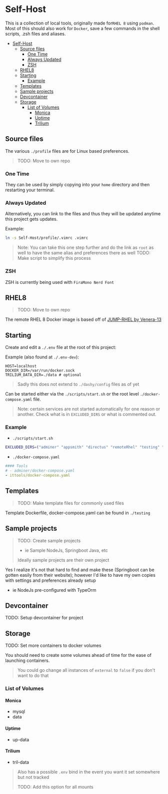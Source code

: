 # Self-Host

This is a collection of local tools, originally made for`RHEL 8` using `podman`. Most of this should also work for `Docker`, save a few commands in the shell scripts, .zsh files and aliases.

- [Self-Host](#self-host)
  - [Source files](#source-files)
    - [One Time](#one-time)
    - [Always Updated](#always-updated)
    - [ZSH](#zsh)
  - [RHEL8](#rhel8)
  - [Starting](#starting)
    - [Example](#example)
  - [Templates](#templates)
  - [Sample projects](#sample-projects)
  - [Devcontainer](#devcontainer)
  - [Storage](#storage)
    - [List of Volumes](#list-of-volumes)
      - [Monica](#monica)
      - [Uptime](#uptime)
      - [Trilium](#trilium)

## Source files

The various `./profile` files are for Linux based preferences.

> TODO: Move to own repo

### One Time

They can be used by simply copying into your `home` directory and then restarting your terminal.

### Always Updated

Alternatively, you can link to the files and thus they will be updated anytime this project gets updates.

Example:

```bash
ln -s Self-Host/profile/.vimrc .vimrc
```

> Note: You can take this one step further and do the link as `root` as well to have the same alias and preferences there as well
> TODO: Make script to simplify this process

### ZSH

ZSH is currently being used with `FiraMono Nerd Font`

## RHEL8

> TODO: Move to own repo

The remote RHEL 8 Docker image is based off of [JUMP-RHEL by Venera-13](https://github.com/venera-13/jump-rhel)

## Starting

Create and edit a `./.env` file at the root of this project:

Example (also found at `./.env-dev`):

```shell
HOST=localhost
DOCKER_DIR=/var/run/docker.sock
TRILIUM_DATA_DIR=./data # optional
```

> Sadly this does not extend to `./dashy/config` files as of yet

Can be started either via the `./scripts/start.sh` or the root level `./docker-compose.yaml` file.

> Note: certain services are not started automatically for one reason or another. Check what is in `EXCLUDED_DIRS` or what is commented out.

### Example

- `./scripts/start.sh`

```bash
EXCLUDED_DIRS=("adminer" "appsmith" "directus" "remoteRhel" "testing" "wordle")
```

- `./docker-compose.yaml`

```yaml
#### Tools
# - adminer/docker-compose.yaml
- ittools/docker-compose.yaml
```

## Templates

> TODO: Make template files for commonly used files

Template Dockerfile, docker-compose.yaml can be found in `./testing`

## Sample projects

> TODO: Create sample projects
>
> - ie Sample NodeJs, Springboot Java, etc
>
> Ideally sample projects are their own project

Yes I realize it's not that hard to find and make these (Springboot can be gotten easily from their website); however I'd like to have my own copies with settings and preferences already setup

- ie NodeJs pre-configured with TypeOrm

## Devcontainer

TODO: Setup devcontainer for project

## Storage

TODO: Set more containers to docker volumes

You should need to create some volumes ahead of time for the ease of launching containers.

> You could go change all instances of `external` to `false` if you don't want to do that

### List of Volumes

#### Monica

- mysql
- data

#### Uptime

- up-data

#### Trilium

- tril-data

> Also has a possible `.env` bind in the event you want it set somewhere but not tracked
>
> TODO: Add this option for all mounts
